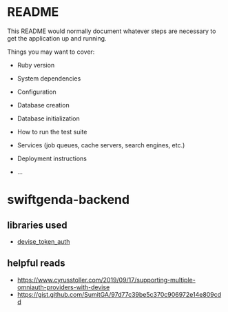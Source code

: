 # README

This README would normally document whatever steps are necessary to get the
application up and running.

Things you may want to cover:

* Ruby version

* System dependencies

* Configuration

* Database creation

* Database initialization

* How to run the test suite

* Services (job queues, cache servers, search engines, etc.)

* Deployment instructions

* ...
# swiftgenda-backend

## libraries used
* [devise_token_auth](https://github.com/lynndylanhurley/devise_token_auth)


## helpful reads
* https://www.cyrusstoller.com/2019/09/17/supporting-multiple-omniauth-providers-with-devise
* https://gist.github.com/SumitGA/97d77c39be5c370c906972e14e809cdd
